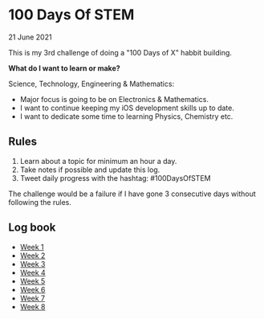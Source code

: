 # 100 Days Of STEM

21 June 2021

This is my 3rd challenge of doing a "100 Days of X" habbit building.

**What do I want to learn or make?**

Science, Technology, Engineering & Mathematics:

* Major focus is going to be on Electronics & Mathematics.
* I want to continue keeping my iOS development skills up to date.
* I want to dedicate some time to learning Physics, Chemistry etc.

## Rules

1. Learn about a topic for minimum an hour a day.
2. Take notes if possible and update this log.
3. Tweet daily progress with the hashtag: #100DaysOfSTEM

The challenge would be a failure if I have gone 3 consecutive days without following the rules.

## Log book

* [Week 1](Week1/Week1.md)
* [Week 2](Week2/Week2.md)
* [Week 3](Week3/Week3.md)
* [Week 4](Week4/Week4.md)
* [Week 5](Week5/Week5.md)
* [Week 6](Week6/Week6.md)
* [Week 7](Week7/Week7.md)
* [Week 8](Week8/Week8.md)
